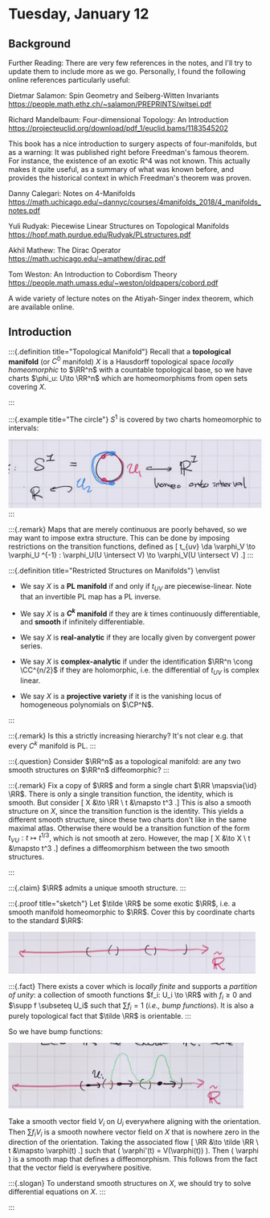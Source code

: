 # Tuesday, January 12

## Background

Further Reading: There are very few references in the notes, and I'll try to update them to include more as we go. Personally, I found the following online references particularly useful: 

Dietmar Salamon: Spin Geometry and Seiberg-Witten Invariants
https://people.math.ethz.ch/~salamon/PREPRINTS/witsei.pdf

Richard Mandelbaum: Four-dimensional Topology: An Introduction
https://projecteuclid.org/download/pdf_1/euclid.bams/1183545202

This book has a nice introduction to surgery aspects of four-manifolds, but as a warning: It was published right before Freedman's famous theorem. For instance, the existence of an exotic R^4 was not known. This actually makes it quite useful, as a summary of what was known before, and provides the historical context in which Freedman's theorem was proven.

Danny Calegari: Notes on 4-Manifolds
https://math.uchicago.edu/~dannyc/courses/4manifolds_2018/4_manifolds_notes.pdf

Yuli Rudyak: Piecewise Linear Structures on Topological Manifolds
https://hopf.math.purdue.edu/Rudyak/PLstructures.pdf

Akhil Mathew: The Dirac Operator
https://math.uchicago.edu/~amathew/dirac.pdf

Tom Weston: An Introduction to Cobordism Theory
https://people.math.umass.edu/~weston/oldpapers/cobord.pdf

A wide variety of lecture notes on the Atiyah-Singer index theorem, which are available online.

## Introduction

:::{.definition title="Topological Manifold"}
Recall that a **topological manifold** (or $C^0$ manifold) $X$ is a Hausdorff topological space *locally homeomorphic* to $\RR^n$ with a countable topological base, so we have charts $\phi_u: U\to \RR^n$ which are homeomorphisms from open sets covering $X$.


:::

:::{.example title="The circle"}
$S^1$ is covered by two charts homeomorphic to intervals:

![image_2021-01-13-14-02-19](figures/image_2021-01-13-14-02-19.png)
:::

:::{.remark}
Maps that are merely continuous are poorly behaved, so we may want to impose extra structure.
This can be done by imposing restrictions on the transition functions, defined as 
\[
t_{uv} \da \varphi_V \to \varphi_U ^{-1} : \varphi_U(U \intersect V) \to \varphi_V(U \intersect V)
.\]
:::


:::{.definition title="Restricted Structures on Manifolds"}
\envlist

- We say $X$ is a **PL manifold** if and only if $t_{UV}$ are piecewise-linear.
  Note that an invertible PL map has a PL inverse.

- We say $X$ is a **$C^k$ manifold** if they are $k$ times continuously differentiable, and **smooth** if infinitely differentiable.

- We say $X$ is **real-analytic** if they are locally given by convergent power series.

- We say $X$ is **complex-analytic** if under the identification $\RR^n \cong \CC^{n/2}$ if they are holomorphic, i.e. the differential of $t_{UV}$ is complex linear.

- We say $X$ is a **projective variety** if it is the vanishing locus of homogeneous polynomials on $\CP^N$.

:::

:::{.remark}
Is this a strictly increasing hierarchy? 
It's not clear e.g. that every $C^k$ manifold is PL.
:::

:::{.question}
Consider $\RR^n$ as a topological manifold: are any two smooth structures on $\RR^n$ diffeomorphic?
:::


:::{.remark}
Fix a copy of $\RR$ and form a single chart $\RR \mapsvia{\id} \RR$.
There is only a single transition function, the identity, which is smooth.
But consider 
\[
X &\to \RR \\
t &\mapsto t^3
.\]
This is also a smooth structure on $X$, since the transition function is the identity.
This yields a different smooth structure, since these two charts don't like in the same maximal atlas.
Otherwise there would be a transition function of the form $t_{VU}: t\mapsto t^{1/3}$, which is not smooth at zero.
However, the map 
\[
X &\to X \\
t &\mapsto t^3
.\]
defines a diffeomorphism between the two smooth structures.

:::


:::{.claim}
$\RR$ admits a unique smooth structure.
:::


:::{.proof title="sketch"}
Let $\tilde \RR$ be some exotic $\RR$, i.e. a smooth manifold homeomorphic to $\RR$.
Cover this by coordinate charts to the standard $\RR$:

![image_2021-01-13-14-22-18](figures/image_2021-01-13-14-22-18.png)


:::{.fact}
There exists a cover which is *locally finite* and supports a *partition of unity*: a collection of smooth functions $f_i: U_i \to \RR$ with $f_i \geq 0$ and $\supp f \subseteq U_i$ such that $\sum f_i = 1$ (*i.e., bump functions*).
It is also a purely topological fact that $\tilde \RR$ is orientable.
:::

So we have bump functions:

![image_2021-01-13-14-25-30](figures/image_2021-01-13-14-25-30.png)

Take a smooth vector field $V_i$ on $U_i$ everywhere aligning with the orientation.
Then $\sum f_i V_i$ is a smooth nowhere vector field on $X$ that is nowhere zero in the direction of the orientation.
Taking the associated flow \[
\RR &\to \tilde \RR \\
t &\mapsto \varphi(t)
.\]
such that \( \varphi'(t) = V(\varphi(t)) \).
Then \( \varphi \) is a smooth map that defines a diffeomorphism.
This follows from the fact that the vector field is everywhere positive.


:::{.slogan}
To understand smooth structures on $X$, we should try to solve differential equations on $X$.
:::


:::








